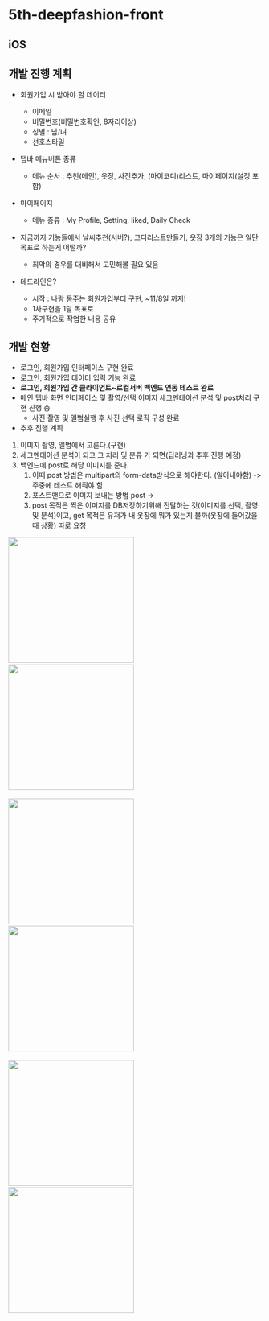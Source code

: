 # 5th-deepfashion-front

## iOS

## 개발 진행 계획 
- 회원가입 시 받아야 할 데이터
    - 이메일
    - 비밀번호(비밀번호확인, 8자리이상)
    - 성별 : 남/녀
    - 선호스타일

- 탭바 메뉴버튼 종류 
    - 메뉴 순서 : 추천(메인), 옷장, 사진추가, (마이코디)리스트,  마이페이지(설정 포함)
- 마이페이지 
    - 메뉴 종류 : My Profile, Setting, liked, Daily Check
- 지금까지 기능들에서 날씨추천(서버?), 코디리스트만들기, 옷장 3개의 기능은 일단 목표로 하는게 어떨까?
    - 최악의 경우를 대비해서 고민해볼 필요 있음
- 데드라인은? 
    - 시작 : 나랑 동주는 회원가입부터 구현, ~11/8일 까지!
    - 1차구현을 1달 목표로 
    - 주기적으로 작업한 내용 공유


## 개발 현황 
- 로그인, 회원가입 인터페이스 구현 완료
- 로그인, 회원가입 데이터 입력 기능 완료
- **로그인, 회원가입 간 클라이언트~로컬서버 백엔드 연동 테스트 완료**
- 메인 텝바 화면 인터페이스 및 촬영/선택 이미지 세그멘테이션 분석 및 post처리 구현 진행 중
  - 사진 촬영 및 앨범실행 후 사진 선택 로직 구성 완료
- 추후 진행 계획
1. 이미지 촬영, 앨범에서 고른다.(구현)
2. 세그멘테이션 분석이 되고 그 처리 및 분류 가 되면(딥러닝과 추후 진행 예정)
3. 백엔드에 post로 해당 이미지를 준다.
    1. 이때 post 방법은 multipart의 form-data방식으로 해야한다. (알아내야함) -> 주중에 테스트 해줘야 함 
    2. 포스트맨으로 이미지 보내는 방법 post -> 
    3. post 목적은 찍은 이미지를 DB저장하기위해 전달하는 것(이미지를 선택, 촬영 및 분석)이고, get 목적은 유저가 내 옷장에 뭐가 있는지 볼까(옷장에 들어갔을 때 상황) 따로 요청

  
<div>
<img width="250" src="https://user-images.githubusercontent.com/4410021/68251803-3770eb00-0067-11ea-90c1-42aaff71efa9.png"> &nbsp;
<img width="250" src="https://user-images.githubusercontent.com/4410021/68251807-3c359f00-0067-11ea-9e74-2e24ce529f60.png">
</div>

<br>

<div>
<img width="250" src="https://user-images.githubusercontent.com/4410021/68251810-3dff6280-0067-11ea-941e-0ab7e4d82585.png"> &nbsp;
<img width="250" src="https://user-images.githubusercontent.com/4410021/68251814-3fc92600-0067-11ea-83bd-eba3669e8e93.png">
</div>
<br>

<div>
<img width="250" src="https://user-images.githubusercontent.com/4410021/68989973-c7493d00-0890-11ea-8bcb-69b33123f603.png"> &nbsp;
<img width="250" src="https://user-images.githubusercontent.com/4410021/68989974-c7493d00-0890-11ea-8348-129c8d7c194c.png">
</div>
